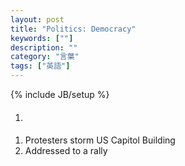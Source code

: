 ```yaml
---
layout: post
title: "Politics: Democracy"
keywords: [""]
description: ""
category: "言葉"
tags: ["英語"]
---
```

{% include JB/setup %}


####
1. 

####
1. Protesters storm US Capitol Building
2. Addressed to a rally
